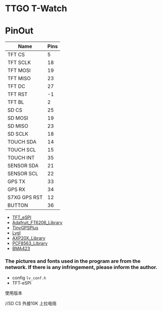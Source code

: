 TTGO T-Watch    
=================================


# PinOut
| Name         | Pins |
| ------------ | ---- |
| TFT CS       | 5    |
| TFT SCLK     | 18   |
| TFT MOSI     | 19   |
| TFT MISO     | 23   |
| TFT DC       | 27   |
| TFT RST      | -1   |
| TFT BL       | 2    |
| SD CS        | 25   |
| SD MOSI      | 19   |
| SD MISO      | 23   |
| SD SCLK      | 18   |
| TOUCH SDA    | 14   |
| TOUCH SCL    | 15   |
| TOUCH INT    | 35   |
| SENSOR SDA   | 21   |
| SENSOR SCL   | 22   |
| GPS TX       | 33   |
| GPS RX       | 34   |
| S7XG GPS RST | 12   |
| BUTTON       | 36   |


- [TFT_eSPI](https://github.com/Bodmer/TFT_eSPI)
- [Adafruit_FT6206_Library](https://github.com/adafruit/Adafruit_FT6206_Library)
- [TinyGPSPlus](https://github.com/mikalhart/TinyGPSPlus)
- [Lvgl](https://github.com/littlevgl/lv_arduino.git)
- [AXP20X_Library](https://github.com/lewisxhe/AXP20X_Library)
- [PCF8563_Library](https://github.com/lewisxhe/PCF8563_Library)
- [BMA423](https://github.com/lewisxhe/BMA423-Arduino)

### The pictures and fonts used in the program are from the network. If there is any infringement, please inform the author.

- config `lv_conf.h`
- TFT-eSPI

<!-- 9d0f68880adbaf80742182c551cab1a2d4bea7de -->
<!-- lvgl -->

<!-- 652383b694398d5379d4e3870e2f9d927f6a8bdc -->
<!--  TFT-eSPI -->
使用版本
<!-- git reset --hard 3faaa32  -->


//SD CS 外接10K 上拉电阻
